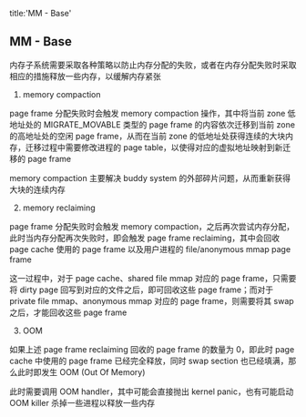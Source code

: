 title:'MM - Base'
## MM - Base


内存子系统需要采取各种策略以防止内存分配的失败，或者在内存分配失败时采取相应的措施释放一些内存，以缓解内存紧张


1. memory compaction

page frame 分配失败时会触发 memory compaction 操作，其中将当前 zone 低地址处的 MIGRATE_MOVABLE 类型的 page frame 的内容依次迁移到当前 zone 的高地址处的空闲 page frame，从而在当前 zone 的低地址处获得连续的大块内存，迁移过程中需要修改进程的 page table，以使得对应的虚拟地址映射到新迁移的 page frame

memory compaction 主要解决 buddy system 的外部碎片问题，从而重新获得大块的连续内存


2. memory reclaiming

page frame 分配失败时会触发 memory compaction，之后再次尝试内存分配，此时当内存分配再次失败时，即会触发 page frame reclaiming，其中会回收 page cache 使用的 page frame 以及用户进程的 file/anonymous mmap page frame

这一过程中，对于 page cache、shared file mmap 对应的 page frame，只需要将 dirty page 回写到对应的文件之后，即可回收这些 page frame；而对于 private file mmap、anonymous mmap 对应的 page frame，则需要将其 swap 之后，才能回收这些 page frame


3. OOM

如果上述 page frame reclaiming 回收的 page frame 的数量为 0，即此时 page cache 中使用的 page frame 已经完全释放，同时 swap section 也已经填满，那么此时即发生 OOM (Out Of Memory)

此时需要调用 OOM handler，其中可能会直接抛出 kernel panic，也有可能启动 OOM killer 杀掉一些进程以释放一些内存



